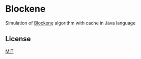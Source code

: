 # Blockene
Simulation of [Blockene](https://www.usenix.org/conference/osdi20/presentation/satija) algorithm with cache in Java language

## License

[MIT](https://choosealicense.com/licenses/mit/)
